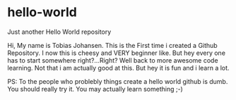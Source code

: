 # hello-world
Just another Hello World repository

Hi, My name is Tobias Johansen.
This is the First time i created a Github Repository.
I now this is cheesy and VERY beginner like.
But hey every one has to start somewhere right?...Right?
Well back to more awesome code learning. Not that i am actually good at this.
But hey it is fun and i learn a lot.

PS: To the people who problebly things create a hello world github is dumb. You should really try it.
You may actually learn something ;-)
